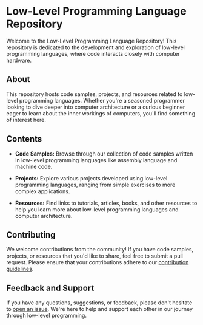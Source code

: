 # Low-Level Programming Language Repository

Welcome to the Low-Level Programming Language Repository! This repository is dedicated to the development and exploration of low-level programming languages, where code interacts closely with computer hardware.

## About

This repository hosts code samples, projects, and resources related to low-level programming languages. Whether you're a seasoned programmer looking to dive deeper into computer architecture or a curious beginner eager to learn about the inner workings of computers, you'll find something of interest here.

## Contents

- **Code Samples:** Browse through our collection of code samples written in low-level programming languages like assembly language and machine code.
  
- **Projects:** Explore various projects developed using low-level programming languages, ranging from simple exercises to more complex applications.

- **Resources:** Find links to tutorials, articles, books, and other resources to help you learn more about low-level programming languages and computer architecture.

## Contributing

We welcome contributions from the community! If you have code samples, projects, or resources that you'd like to share, feel free to submit a pull request. Please ensure that your contributions adhere to our [contribution guidelines](CONTRIBUTING.md).

## Feedback and Support

If you have any questions, suggestions, or feedback, please don't hesitate to [open an issue](../../issues). We're here to help and support each other in our journey through low-level programming.


